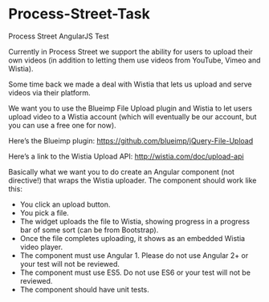 # Process-Street-Task

Process Street AngularJS Test

Currently in Process Street we support the ability for users to upload their own videos (in addition to letting them use videos from YouTube, Vimeo and Wistia).

Some time back we made a deal with Wistia that lets us upload and serve videos via their platform.

We want you to use the Blueimp File Upload plugin and Wistia to let users upload video to a Wistia account (which will eventually be our account, but you can use a free one for now).

Here’s the Blueimp plugin:
https://github.com/blueimp/jQuery-File-Upload

Here’s a link to the Wistia Upload API:
http://wistia.com/doc/upload-api

Basically what we want you to do create an Angular component (not directive!) that wraps the Wistia uploader. The component should work like this:

- You click an upload button.
- You pick a file.
- The widget uploads the file to Wistia, showing progress in a progress bar of some sort (can be from Bootstrap).
- Once the file completes uploading, it shows as an embedded Wistia video player.
- The component must use Angular 1. Please do not use Angular 2+ or your test will not be reviewed.
- The component must use ES5. Do not use ES6 or your test will not be reviewed.
- The component should have unit tests.
